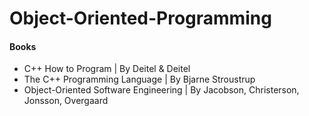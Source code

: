 # Object-Oriented-Programming

#### Books
- C++ How to Program | By Deitel & Deitel
- The C++ Programming Language | By Bjarne Stroustrup
- Object-Oriented Software Engineering | By Jacobson, Christerson, Jonsson, Overgaard
